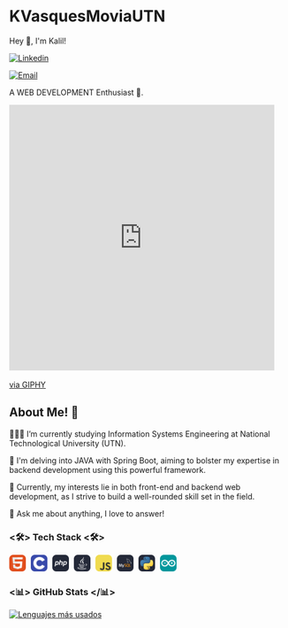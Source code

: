 # KVasquesMoviaUTN

Hey 👋, I'm Kalil!

[![Linkedin](https://img.shields.io/badge/-Linkedin-blue?style=flat-square&logo=Linkedin&logoColor=white&link=https://www.linkedin.com/in/kalil-vasques-movia/)](https://www.linkedin.com/in/kalil-vasques-movia/)

[![Email](https://img.shields.io/badge/-Email-red?style=flat-square&logo=Gmail&logoColor=white&link=mailto:kalilvasquesmovia@gmail.com)](mailto:kalilvasquesmovia@gmail.com)

A WEB DEVELOPMENT Enthusiast 🚀.

<iframe src="https://giphy.com/embed/QDjpIL6oNCVZ4qzGs7" width="480" height="480" frameBorder="0" class="giphy-embed" allowFullScreen></iframe><p><a href="https://giphy.com/gifs/pudgypenguins-work-computer-working-QDjpIL6oNCVZ4qzGs7">via GIPHY</a></p>

## About Me! 🙌

👨🏽‍💻 I’m currently studying Information Systems Engineering at National Technological University (UTN).

🌱 I'm delving into JAVA with Spring Boot, aiming to bolster my expertise in backend development using this powerful framework.

🤔 Currently, my interests lie in both front-end and backend web development, as I strive to build a well-rounded skill set in the field.

💬 Ask me about anything, I love to answer!

### <🛠> Tech Stack <🛠>
<div style="margin-right: -5px;">
    <img src="https://raw.githubusercontent.com/tandpfun/skill-icons/main/icons/HTML.svg" alt="HTML" width="30" height="30" style="display: inline-block; margin-right: 5px;">
    <img src="https://raw.githubusercontent.com/tandpfun/skill-icons/main/icons/C.svg" alt="C" width="30" height="30" style="display: inline-block; margin-right: 5px;">
    <img src="https://raw.githubusercontent.com/tandpfun/skill-icons/main/icons/PHP-Dark.svg" alt="PHP" width="30" height="30" style="display: inline-block; margin-right: 5px;">
    <img src="https://raw.githubusercontent.com/tandpfun/skill-icons/main/icons/Java-Dark.svg" alt="Java" width="30" height="30" style="display: inline-block; margin-right: 5px;">
    <img src="https://raw.githubusercontent.com/tandpfun/skill-icons/main/icons/JavaScript.svg" alt="JavaScript" width="30" height="30" style="display: inline-block; margin-right: 5px;">
    <img src="https://raw.githubusercontent.com/tandpfun/skill-icons/main/icons/MySQL-Dark.svg" alt="SQL" width="30" height="30" style="display: inline-block; margin-right: 5px;">
    <img src="https://raw.githubusercontent.com/tandpfun/skill-icons/main/icons/Python-Dark.svg" alt="Python" width="30" height="30" style="display: inline-block; margin-right: 5px;">
    <img src="https://raw.githubusercontent.com/tandpfun/skill-icons/main/icons/Arduino.svg" alt="Arduino" width="30" height="30" style="display: inline-block;">
</div>

### <📊> GitHub Stats </📊>
[![Lenguajes más usados](https://github-readme-stats.vercel.app/api/top-langs/?username=KVasquesMoviaUTN&layout=compact&theme=dark&border_color=00cc00)](https://github.com/KVasquesMoviaUTN)


<!--
**KVasquesMoviaUTN/KVasquesMoviaUTN** is a ✨ _special_ ✨ repository because its `README.md` (this file) appears on your GitHub profile.

Here are some ideas to get you started:

- 🔭 I’m currently working on ...
- 🌱 I’m currently learning ...
- 👯 I’m looking to collaborate on ...
- 🤔 I’m looking for help with ...
- 💬 Ask me about ...
- 📫 How to reach me: ...
- 😄 Pronouns: ...
- ⚡ Fun fact: ...
-->
